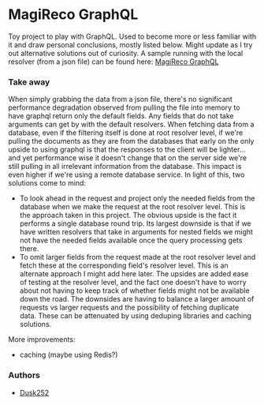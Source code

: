 # MagiReco GraphQL

Toy project to play with GraphQL. Used to become more or less familiar with it and draw personal conclusions, mostly listed below. Might update as I try out alternative solutions out of curiosity.
A sample running with the local resolver (from a json file) can be found here: [MagiReco GraphQL](https://magireco-char-api.sekiei.me/)

### Take away

When simply grabbing the data from a json file, there's no significant performance degradation observed from pulling the file into memory to have graphql return only the default fields. Any fields that do not take arguments can get by with the default resolvers.
When fetching data from a database, even if the filtering itself is done at root resolver level, if we're pulling the documents as they are from the databases that early on the only upside to using graphql is that the responses to the client will be lighter... and yet performance wise it doesn't change that on the server side we're still pulling in all irrelevant information from the database. This impact is even higher if we're using a remote database service.
In light of this, two solutions come to mind:

-   To look ahead in the request and project only the needed fields from the database when we make the request at the root resolver level. This is the approach taken in this project. The obvious upside is the fact it performs a single database round trip. Its largest downside is that if we have written resolvers that take in arguments for nested fields we might not have the needed fields available once the query processing gets there.
-   To omit larger fields from the request made at the root resolver level and fetch these at the corresponding field's resolver level. This is an alternate approach I might add here later. The upsides are added ease of testing at the resolver level, and the fact one doesn't have to worry about not having to keep track of whether fields might not be available down the road. The downsides are having to balance a larger amount of requests vs larger requests and the possibility of fetching duplicate data. These can be attenuated by using deduping libraries and caching solutions.

More improvements:

-   caching (maybe using Redis?)

### Authors

-   [Dusk252](https://github.com/Dusk252)
